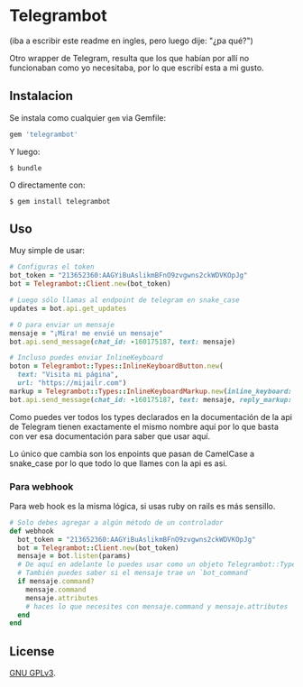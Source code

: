 # Telegrambot
(iba a escribir este readme en ingles, pero luego dije: "¿pa qué?")

Otro wrapper de Telegram, resulta que los que habían por allí no funcionaban como yo necesitaba, por lo que escribí esta a mi gusto.

## Instalacion

Se instala como cualquier `gem` via Gemfile:

```ruby
gem 'telegrambot'
```

Y luego:

    $ bundle

O directamente con:

    $ gem install telegrambot

## Uso

Muy simple de usar:

```ruby
# Configuras el token
bot_token = "213652360:AAGYiBuAslikmBFnO9zvgwns2ckWDVKOpJg"
bot = Telegrambot::Client.new(bot_token)

# Luego sólo llamas al endpoint de telegram en snake_case
updates = bot.api.get_updates

# O para enviar un mensaje
mensaje = "¡Mira! me envié un mensaje"
bot.api.send_message(chat_id: -160175187, text: mensaje)

# Incluso puedes enviar InlineKeyboard
boton = Telegrambot::Types::InlineKeyboardButton.new(
  text: "Visita mi página",
  url: "https://mijailr.com")
markup = Telegrambot::Types::InlineKeyboardMarkup.new(inline_keyboard: boton)
bot.api.send_message(chat_id: -160175187, text: mensaje, reply_markup: markup)

```
Como puedes ver todos los types declarados en la documentación de la api de Telegram tienen exactamente el mismo nombre aquí por lo que basta con ver esa documentación para saber que usar aquí.

Lo único que cambia son los enpoints que pasan de CamelCase a snake_case por lo que todo lo que llames con la api es asi.


### Para webhook

Para web hook es la misma lógica, si usas ruby on rails es más sensillo.

```ruby
# Solo debes agregar a algún método de un controlador
def webhook
  bot_token = "213652360:AAGYiBuAslikmBFnO9zvgwns2ckWDVKOpJg"
  bot = Telegrambot::Client.new(bot_token)
  mensaje = bot.listen(params)
  # De aquí en adelante lo puedes usar como un objeto Telegrambot::Types::Message
  # También puedes saber si el mensaje trae un `bot_command`
  if mensaje.command?
    mensaje.command
    mensaje.attributes
    # haces lo que necesites con mensaje.command y mensaje.attributes
  end
end
```

## License

 [GNU GPLv3](http://www.gnu.org/licenses/gpl-3.0.txt).
